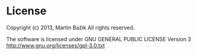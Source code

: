 License
========

Copyright (c) 2013, Martin Bažík
All rights reserved.

The software is licensed under GNU GENERAL PUBLIC LICENSE Version 3
http://www.gnu.org/licenses/gpl-3.0.txt